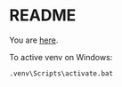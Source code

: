 # README

You are [here](https://www.obeythetestinggoat.com/book/chapter_05_post_and_database.html).


To active venv on Windows:

<code>.venv\Scripts\activate.bat</code>